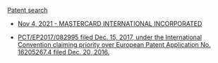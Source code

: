 [Patent search](https://patents.justia.com/search?q=SYSTEM+FOR+OFFLINE+PAYMENT)

+ [Nov 4, 2021 - MASTERCARD INTERNATIONAL INCORPORATED](https://patents.justia.com/patent/11636466)

+ [PCT/EP2017/082995 filed Dec. 15, 2017, under the International Convention claiming priority over European Patent Application No. 16205267.4 filed Dec. 20, 2016.](https://patents.justia.com/patent/20190347626)

